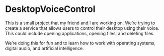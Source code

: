 # DesktopVoiceControl

This is a small project that my friend and I are working on. We’re trying to create a service that allows users to control their desktop using their voice. This could include opening applications, opening files, and deleting files.

We’re doing this for fun and to learn how to work with operating systems, digital audio, and artificial intelligence.
